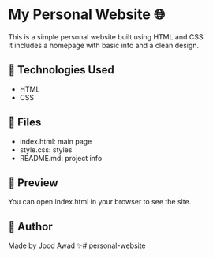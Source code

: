 # My Personal Website 🌐

This is a simple personal website built using HTML and CSS.  
It includes a homepage with basic info and a clean design.

## 🔧 Technologies Used
- HTML
- CSS

## 📁 Files
- index.html: main page
- style.css: styles
- README.md: project info

## 📸 Preview
You can open index.html in your browser to see the site.

## 📌 Author
Made by Jood Awad ✨# personal-website

